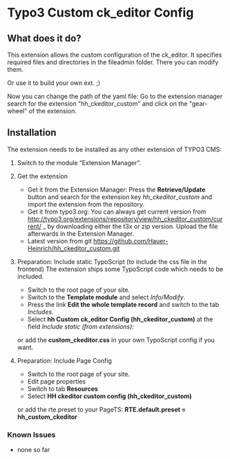 # Typo3 Custom ck_editor Config

## What does it do?

This extension allows the custom configuration of the ck_editor.
It specifies required files and directories in the fileadmin folder. There you can modify them.

Or use it to build your own ext. ;)

Now you can change the path of the yaml file:
Go to the extension manager search for the extension "hh_ckeditor_custom" and click on the "gear-wheel" of the extension.

## Installation

The extension needs to be installed as any other extension of TYPO3 CMS:

1. Switch to the module “Extension Manager”.
2. Get the extension
    - Get it from the Extension Manager: Press the **Retrieve/Update** button and search for the extension key *hh_ckeditor_custom* and import the extension from the repository.
    - Get it from typo3.org: You can always get current version from
      http://typo3.org/extensions/repository/view/hh_ckeditor_custom/current/
      _ by downloading either the t3x or zip version. Upload the file afterwards in the Extension Manager.
    - Latest version from git
    https://github.com/Hauer-Heinrich/hh_ckeditor_custom.git
3. Preparation: Include static TypoScript (to include the css file in the frontend)
    The extension ships some TypoScript code which needs to be included.
    - Switch to the root page of your site.
    - Switch to the **Template module** and select *Info/Modify*.
    - Press the link **Edit the whole template record** and switch to the tab *Includes*.
    - Select **hh Custom ck_editor Config (hh_ckeditor_custom)** at the field *Include static (from extensions):*

    or add the **custom_ckeditor.css** in your own TypoScript config if you want.

4. Preparation: Include Page Config
    - Switch to the root page of your site.
    - Edit page properties
    - Switch to tab **Resources**
    - Select **HH ckeditor custom config (hh_ckeditor_custom)**

    or add the rte.preset to your PageTS:
    **RTE.default.preset = hh_custom_ckeditor**

### Known Issues
  - none so far
